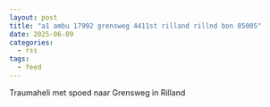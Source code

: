 ```yaml
---
layout: post
title: "a1 ambu 17992 grensweg 4411st rilland rillnd bon 85005"
date: 2025-06-09
categories: 
  - rss
tags: 
  - feed
---
```


Traumaheli met spoed naar Grensweg in Rilland
